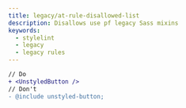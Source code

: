 ```yaml
---
title: legacy/at-rule-disallowed-list
description: Disallows use pf legacy Sass mixins
keywords:
  - stylelint
  - legacy
  - legacy rules
---
```


```diff
// Do
+ <UnstyledButton />
// Don't
- @include unstyled-button;
```
